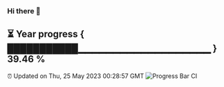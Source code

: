 ### Hi there 👋
⏳ Year progress { ███████████▁▁▁▁▁▁▁▁▁▁▁▁▁▁▁▁▁▁▁ } 39.46 %
---
⏰ Updated on Thu, 25 May 2023 00:28:57 GMT
![Progress Bar CI](https://github.com/Moyi321/Moyi321/workflows/Progress%20Bar%20CI/badge.svg)
